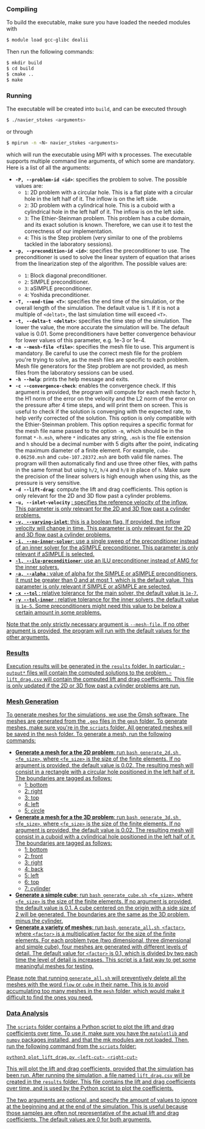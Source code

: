 ### Compiling
To build the executable, make sure you have loaded the needed modules with
```bash
$ module load gcc-glibc dealii
```
Then run the following commands:
```bash
$ mkdir build
$ cd build
$ cmake ..
$ make
```

### Running
The executable will be created into `build`, and can be executed through
```bash
$ ./navier_stokes <arguments>
```
or through
```bash
$ mpirun -n <N> navier_stokes <arguments>
```
which will run the executable using MPI with `N` processes.
The executable supports multiple command line arguments, of which some are mandatory. Here is a list of all the arguments:
- **`-P, --problem-id <id>`**: specifies the problem to solve. The possible values are:
    - `1`: 2D problem with a circular hole. This is a flat plate with a circular hole in the left half of it. The inflow is on the left side.
    - `2`: 3D problem with a cylindrical hole. This is a cuboid with a cylindrical hole in the left half of it. The inflow is on the left side.
    - `3`: The Ethier-Steinman problem. This problem has a cube domain, and its exact solution is known. Therefore, we can use it to test the correctness of our implementation.
    - `4`: This is the Step problem (very similar to one of the problems tackled in the laboratory sessions).
- **`-p, --precondition-id <id>`**: specifies the preconditioner to use. The preconditioner is used to solve the linear system of equation that arises from the linearization step of the algorithm. The possible <id> values are:
    - `1`: Block diagonal preconditioner.
    - `2`: SIMPLE preconditioner.
    - `3`: aSIMPLE preconditioner.
    - `4`: Yoshida preconditioner. 
- **`-T, --end-time <T>`**: specifies the end time of the simulation, or the overall length of the simulation. The default value is 1. If it is not a multiple of `<deltat>`, the last simulation time will exceed `<T>`.
- **`-t, --delta-t <deltat>`**: specifies the time step of the simulation. The lower the value, the more accurate the simulation will be. The default value is 0.01. Some preconditioners have better convergence behaviour for lower values of this parameter, e.g. 1e-3 or 1e-4.
- **`-m --mesh-file <file>`**: specifies the mesh file to use. This argument is mandatory. Be careful to use the correct mesh file for the problem you're trying to solve, as the mesh files are specific to each problem. Mesh file generators for the Step problem are not provided, as mesh files from the laboratory sessions can be used.
- **`-h --help`**: prints the help message and exits.
- **`-c --convergence-check`**: enables the convergence check. If this argument is provided, the program will compute for each mesh factor h, the H1 norm of the error on the velocity and the L2 norm of the error on the pressure after 4 time steps, and will print them on screen. This is useful to check if the solution is converging with the expected rate, to help verify corrected of the solution. This option is only compatible with the Ethier-Steinman problem. This option requires a specific format for the mesh file name passed to the option `-m`, which should be in the format `*-h.msh`, where `*` indicates any string, `.msh` is the file extension and `h` should be a decimal number with 5 digits after the point, indicating the maximum diameter of a finite element. For example, `cube-0.06250.msh` and `cube-107.28372.msh` are both valid file names. The program will then automatically find and use three other files, with paths in the same format but using `h/2`, `h/4` and `h/8` in place of `h`. Make sure the precision of the linear solvers is high enough when using this, as the pressure is very sensitive.
- **`-d --lift-drag`**: compute the lift and drag coefficients. This option is only relevant for the 2D and 3D flow past a cylinder problems.
- **`-u, --inlet-velocity` <u>**: specifies the reference velocity of the inflow. This parameter is only relevant for the 2D and 3D flow past a cylinder problems.
- **`-v, --varying-inlet`**: this is a boolean flag. If provided, the inflow velocity will change in time. This parameter is only relevant for the 2D and 3D flow past a cylinder problems.
- **`-i, --no-inner-solver`**: use a single sweep of the preconditioner instead of an inner solver for the aSIMPLE preconditioner. This parameter is only relevant if aSIMPLE is selected.
- **`-l, --ilu-preconditioner`**: use an ILU preconditioner instead of AMG for the inner solvers.
- **`-a, --alpha` <a>**: value of alpha for the SIMPLE or aSIMPLE preconditioners, it must be greater than 0 and at most 1, which is the default value. This parameter is only relevant if SIMPLE or aSIMPLE are selected.
- **`-x --tol` <tol>**: relative tolerance for the main solver, the default value is `1e-7`.
- **`-y --tol-inner` <tol-inner>**: relative tolerance for the inner solvers, the default value is `1e-5`. Some preconditioners might need this value to be below a certain amount in some problems.

Note that the only strictly necessary argument is `--mesh-file`. If no other argument is provided, the program will run with the default values for the other arguments.

### Results
Execution results will be generated in the `results` folder.
In particular:
    - `output*` files will contain the computed solutions to the problem.
    - `lift_drag.csv` will contain the computed lift and drag coefficients. This file is only updated if the 2D or 3D flow past a cylinder problems are run.

### Mesh Generation
To generate meshes for the simulations, we use the [Gmsh](http://gmsh.info/) software. The meshes are generated from the `.geo` files in the `gmsh` folder. To generate meshes, make sure you're in the `scripts` folder. All generated meshes will be saved in the `mesh` folder. To generate a mesh, run the following commands:

- **Generate a mesh for a the 2D problem**: run `bash generate_2d.sh <fe_size>`, where `<fe_size>` is the size of the finite elements. If no argument is provided, the default value is 0.02. The resulting mesh will consist in a rectangle with a circular hole positioned in the left half of it. The boundaries are tagged as follows:
    - 1: bottom
    - 2: right
    - 3: top
    - 4: left
    - 5: circle
- **Generate a mesh for a the 3D problem**: run `bash generate_3d.sh <fe_size>`, where `<fe_size>` is the size of the finite elements. If no argument is provided, the default value is 0.02. The resulting mesh will consist in a cuboid with a cylindrical hole positioned in the left half of it. The boundaries are tagged as follows:
    - 1: bottom
    - 2: front
    - 3: right
    - 4: back
    - 5: left
    - 6: top
    - 7: cylinder
- **Generate a simple cube**: run `bash generate_cube.sh <fe_size>`, where `<fe_size>` is the size of the finite elements. If no argument is provided, the default value is 0.1. A cube centered on the origin with a side size of 2 will be generated. The boundaries are the same as the 3D problem, minus the cylinder.
- **Generate a variety of meshes**: run `bash generate_all.sh <factor>`, where `<factor>` is a multiplicative factor for the size of the finite elements. For each problem type (two dimensional, three dimensional and simple cube), four meshes are generated with different levels of detail. The default value for `<factor>` is 0.1, which is divided by two each time the level of detail is increases. This script is a fast way to get some meaningful meshes for testing.

Please note that running `generate_all.sh` will preventively delete all the meshes with the word `flow` or `cube` in their name. This is to avoid accumulating too many meshes in the `mesh` folder, which would make it difficult to find the ones you need.

### Data Analysis
The `scripts` folder contains a Python script to plot the lift and drag coefficients over time. To use it, make sure you have the `matplotlib` and `numpy` packages installed, and that the mk modules are not loaded. Then, run the following command from the `scripts` folder:
```bash
python3 plot_lift_drag.py <left-cut> <right-cut>
```

This will plot the lift and drag coefficients, provided that the simulation has been run. After running the simulation, a file named `lift_drag.csv` will be created in the `results` folder. This file contains the lift and drag coefficients over time, and is used by the Python script to plot the coefficients.

The two arguments are optional, and specify the amount of values to ignore at the beginning and at the end of the simulation. This is useful because those samples are often not representative of the actual lift and drag coefficients. The default values are 0 for both arguments.
